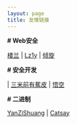 ```yaml
---
layout: page
title: 友情链接
---
```


**\# Web安全**

[楼兰](http://www.teagle.top/) \| [Lz1y](https://www.lz1y.cn/) \| [倾旋](https://payloads.online/)

**\# 安全开发**

\| [三米前有蕉皮](https://www.cnblogs.com/Kali-Team/) \| [悟空](http://hacktech.cn/) 

**\# 二进制**

[YanZiShuang](https://www.whsgwl.net/index.html) \| [Catsay](https://www.cnblogs.com/WeiJunHuaXin/)

